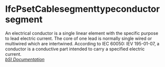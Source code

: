 IfcPsetCablesegmenttypeconductorsegment
=======================================
An electrical conductor is a single linear element with the specific purpose
to lead electric current. The core of one lead is normally single wired or
multiwired which are intertwined. According to IEC 60050: IEV 195-01-07, a
conductor is a conductive part intended to carry a specified electric current.  
[ _bSI
Documentation_](https://standards.buildingsmart.org/IFC/DEV/IFC4_2/FINAL/HTML/schema/ifcelectricaldomain/pset/pset_cablesegmenttypeconductorsegment.htm)


